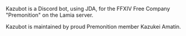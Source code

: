 Kazubot is a Discord bot, using JDA, for the FFXIV Free Company "Premonition"
on the Lamia server.

Kazubot is maintained by proud Premonition member Kazukei Amatin.